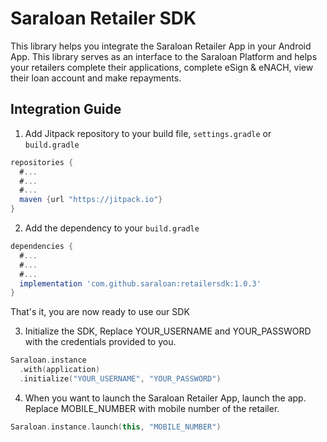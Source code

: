 # Saraloan Retailer SDK

This library helps you integrate the Saraloan Retailer App in your Android App. This library serves as an interface to the Saraloan Platform and helps your retailers complete their applications, complete eSign & eNACH, view their loan account and make repayments.

## Integration Guide

1. Add Jitpack repository to your build file, `settings.gradle` or `build.gradle`
```gradle
repositories {
  #...
  #...
  #...
  maven {url "https://jitpack.io"}
}
```

2. Add the dependency to your `build.gradle`
```gradle
dependencies {
  #...
  #...
  #...
  implementation 'com.github.saraloan:retailersdk:1.0.3'
}
```
That's it, you are now ready to use our SDK

3. Initialize the SDK, Replace YOUR_USERNAME and YOUR_PASSWORD with the credentials provided to you.
```kotlin
Saraloan.instance
  .with(application)
  .initialize("YOUR_USERNAME", "YOUR_PASSWORD")
```

4. When you want to launch the Saraloan Retailer App, launch the app. Replace MOBILE_NUMBER with mobile number of the retailer.
```kotlin
Saraloan.instance.launch(this, "MOBILE_NUMBER")
```
